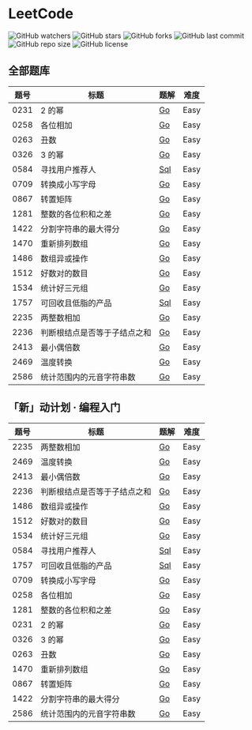 # LeetCode

![GitHub watchers](https://img.shields.io/github/watchers/XdpCs/LeetCode?style=social)
![GitHub stars](https://img.shields.io/github/stars/XdpCs/LeetCode?style=social)
![GitHub forks](https://img.shields.io/github/forks/XdpCs/LeetCode?style=social)
![GitHub last commit](https://img.shields.io/github/last-commit/XdpCs/LeetCode?style=flat-square)
![GitHub repo size](https://img.shields.io/github/repo-size/XdpCs/LeetCode?style=flat-square)
![GitHub license](https://img.shields.io/github/license/XdpCs/LeetCode?style=flat-square)

## 全部题库

| 题号   | 标题             | 题解                                                                         | 难度   |
|------|----------------|----------------------------------------------------------------------------|------|
| 0231 | 2 的幂           | [Go](./leetcode/0231.Power-Of-Two)                                         | Easy |
| 0258 | 各位相加           | [Go](./leetcode/0258.Add-Digits)                                           | Easy |
| 0263 | 丑数             | [Go](./leetcode/0263.Ugly-Number)                                          | Easy |
| 0326 | 3 的幂           | [Go](./leetcode/0326.Power-Of-Three)                                       | Easy |
| 0584 | 寻找用户推荐人        | [Sql](./leetcode/0584.Find-Customer-Referee)                               | Easy |
| 0709 | 转换成小写字母        | [Go](./leetcode/0709.To-Lower-Case)                                        | Easy |
| 0867 | 转置矩阵           | [Go](./leetcode/0867.Transpose-Matrix)                                     | Easy |
| 1281 | 整数的各位积和之差      | [Go](./leetcode/1281.Subtract-the-Product-and-Sum-of-Digits-of-an-Integer) | Easy |
| 1422 | 分割字符串的最大得分     | [Go](./leetcode/1422.Maximum-Score-After-Splitting-A-String)               | Easy |
| 1470 | 重新排列数组         | [Go](./leetcode/1470.Shuffle-The-Array)                                    | Easy |
| 1486 | 数组异或操作         | [Go](./leetcode/1486.XOR-Operation-in-an-Array)                            | Easy |
| 1512 | 好数对的数目         | [Go](./leetcode/1512.Number-of-Good-Pairs)                                 | Easy |
| 1534 | 统计好三元组         | [Go](./leetcode/1534.Count-Good-Triplets)                                  | Easy |
| 1757 | 可回收且低脂的产品      | [Sql](./leetcode/1757.Recyclable-and-Low-Fat-Products)                     | Easy |
| 2235 | 两整数相加          | [Go](./leetcode/2235.Add-Two-Integers)                                     | Easy |
| 2236 | 判断根结点是否等于子结点之和 | [Go](./leetcode/2236.Root-Equals-Sum-of-Children)                          | Easy |
| 2413 | 最小偶倍数          | [Go](./leetcode/2413.Smallest-Even-Multiple)                               | Easy |
| 2469 | 温度转换           | [Go](./leetcode/2469.Convert-the-Temperature)                              | Easy |
| 2586 | 统计范围内的元音字符串数   | [Go](./leetcode/2586.Count-The-Number-Of-Vowel-Strings-In-Range)           | Easy |

## 「新」动计划 · 编程入门

| 题号   | 标题             | 题解                                                                         | 难度   |
|------|----------------|----------------------------------------------------------------------------|------|
| 2235 | 两整数相加          | [Go](./leetcode/2235.Add-Two-Integers)                                     | Easy |
| 2469 | 温度转换           | [Go](./leetcode/2469.Convert-the-Temperature)                              | Easy |
| 2413 | 最小偶倍数          | [Go](./leetcode/2413.Smallest-Even-Multiple)                               | Easy |
| 2236 | 判断根结点是否等于子结点之和 | [Go](./leetcode/2236.Root-Equals-Sum-of-Children)                          | Easy |
| 1486 | 数组异或操作         | [Go](./leetcode/1486.XOR-Operation-in-an-Array)                            | Easy |
| 1512 | 好数对的数目         | [Go](./leetcode/1512.Number-of-Good-Pairs)                                 | Easy |
| 1534 | 统计好三元组         | [Go](./leetcode/1534.Count-Good-Triplets)                                  | Easy |
| 0584 | 寻找用户推荐人        | [Sql](./leetcode/0584.Find-Customer-Referee)                               | Easy |
| 1757 | 可回收且低脂的产品      | [Sql](./leetcode/1757.Recyclable-and-Low-Fat-Products)                     | Easy |
| 0709 | 转换成小写字母        | [Go](./leetcode/0709.To-Lower-Case)                                        | Easy |
| 0258 | 各位相加           | [Go](./leetcode/0258.Add-Digits)                                           | Easy |
| 1281 | 整数的各位积和之差      | [Go](./leetcode/1281.Subtract-the-Product-and-Sum-of-Digits-of-an-Integer) | Easy |
| 0231 | 2 的幂           | [Go](./leetcode/0231.Power-Of-Two)                                         | Easy |
| 0326 | 3 的幂           | [Go](./leetcode/0326.Power-Of-Three)                                       | Easy |
| 0263 | 丑数             | [Go](./leetcode/0263.Ugly-Number)                                          | Easy |
| 1470 | 重新排列数组         | [Go](./leetcode/1470.Shuffle-The-Array)                                    | Easy |
| 0867 | 转置矩阵           | [Go](./leetcode/0867.Transpose-Matrix)                                     | Easy |
| 1422 | 分割字符串的最大得分     | [Go](./leetcode/1422.Maximum-Score-After-Splitting-A-String)               | Easy |
| 2586 | 统计范围内的元音字符串数   | [Go](./leetcode/2586.Count-The-Number-Of-Vowel-Strings-In-Range)           | Easy |

